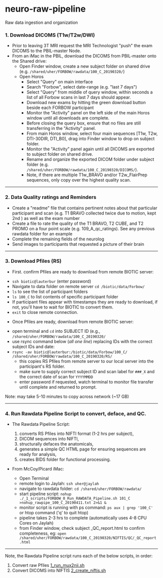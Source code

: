# neuro-raw-pipeline
Raw data ingestion and organization

### 1. Download DICOMS (T1w/T2w/DWI)

- Prior to leaving 3T MRI request the MRI Technologist "push" the exam DICOMS to the PBIL-master Node. 
- From an iMac in the PBIL, download the DICOMS from PBIL-master onto the Shared drive:
  * Open Finder window, create a new subject folder on shared drive (e.g. `/shared/uher/FORBOW/rawdata/100_C_20190320/`)
  * Open Horos
    - Select "Query" on main interface
    - Search "Forbow", select date-range (e.g. "last 7 days")
    - Select "Query" from middle of query window, within seconds a list of all Forbow scans in last 7 days should appear.
    - Download new exams by hitting the green download button beside each FORBOW participant
    - Monitor the "Activity" panel on the left side of the main Horos window until all downloads are complete.
    - Before closing the query box, ensure that no files are still transferring in the "Activity" panel. 
    - From main Horos window, select four main sequences [T1w, T2w, DTI-30DIR, DTI_B0], drag into Finder window to drop on subject folder.
    - Monitor the "Activity" panel again until all DICOMS are exported to subject folder on shared drive.
    - Rename and organize the exported DICOM folder under subject folder (e.g. `/shared/uher/FORBOW/rawdata/100_C_20190320/DICOMS/`).
    - Note, if there are multiple T1w_BRAVO and/or T2w_FlairPrep sequences, only copy over the highest quality scan.

---

### 2. Data Quality ratings and Reminders

- Create a  "readme" file that contains pertinent notes about that particular participant and scan (e.g. T1 BRAVO collected twice due to motion, kept 2nd ) as well as the exam number
- Create a file to rate the quality of the T1 BRAVO, T2 CUBE, and T2 PROMO on a four point scale (e.g. 109_A_qc_ratings). See any previous rawdata folder for an example
- Complete the remaining fields of the neurolog
- Send images to participants that requested a picture of their brain 

---

### 3. Download Pfiles (RS)

- First. confirm Pfiles are ready to download from remote BIOTIC server: 
* `ssh biotic@lauterbur` (enter password)
* Navigate to data folder on remote server `cd /biotic/data/Forbow/`
* `ls` to see the list of participant folders
* `ls 100_C` to list contents of specific participant folder
* If participant files appear with timestamps they are ready to download, if not, you'll have to wait for BIOTIC to convert them. 
* `exit` to close remote connection.

- Once Pfiles are ready, download from remote BIOTIC server:
* open terminal and `cd` into SUBJECT ID (e.g., `/shared/uher/FORBOW/rawdata/100_C_20190320/`
* use rsync command below (*all one line*) replacing IDs with the correct subject IDs and date:
* `rsync -av biotic@lauterbur:/biotic/data/Forbow/100_C/ /shared/uher/FORBOW/rawdata/100_C_20190320/RS/`
  * this copies RS Pfiles from remote server to our local server into the participant's RS folder.
  * make sure to supply correct subject ID and scan label for `###_X` and the correct date of scan for `YYYYMMDD`
  * enter password if requested, watch terminal to monitor file transfer until complete and returned to prompt.

Note: may take 5-10 minutes to copy across network (~17 GB)


---


### 4. Run Rawdata Pipeline Script to convert, deface, and QC.

- The Rawdata Pipeline Script:
  1. converts RS Pfiles into NIFTI format (1-2 hrs per subject),
  2. DICOM sequences into NIFTI,
  3. structurally defaces the anatomicals,
  4. generates a simple QC HTML page for ensuring sequences are ready for analysis, 
  5. creates BIDS folder for functional processing.

- From McCoy/Picard iMac:
  * Open Terminal
  * remote login to Jaylah: `ssh uher@jaylah`
  * navigate to rawdata folder: `cd /shared/uher/FORBOW/rawdata/`
  * start pipeline script: `nohup ./_1_scripts/FORBOW_0_Run_RAWDATA_Pipeline.sh 101_C  >nohup_rawpipe_100_C_20190411.txt 2>&1 &`
  * monitor script is running with ps command: `ps aux | grep '100_C'` or htop command ('q' to quit htop)
  * pipeline takes 2-3 hrs to complete (automatically uses 4-8 CPU Cores on Jaylah)
  * from Finder window, check subject _QC_report.html to confirm completeness, eg: `open /shared/uher/FORBOW/rawdata/100_C_20190320/NIFTIS/QC/_QC_report.html`


---
Note, the Rawdata Pipeline script runs each of the below scripts, in order:
  1. Convert raw Pfiles [1_run_mux2nii.sh](https://github.com/forbow-lab/neuro-raw-pipeline/wiki/GE-3T-EPI-Pfile-Conversion-\(mux2nii\))
  2. Convert DICOMS into NIFTIS [2_create_niftis.sh](https://github.com/forbow-lab/neuro-raw-pipeline/wiki/DICOM-to-NIFTI-Conversion)
